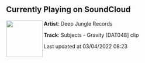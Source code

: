 ## Currently Playing on SoundCloud

[<img align="left" width="100" src="https://i1.sndcdn.com/artworks-Adyn4roDn2mv39h7-ksHpbQ-t500x500.jpg">](https://soundcloud.com/dubplates-vinyls/subjects-gravity-dat048-clip?in=dubplates-vinyls/sets/subjects-inception-gravity)

**Artist**: Deep Jungle Records 

**Track**: Subjects - Gravity [DAT048] clip

Last updated at 03/04/2022 08:23
